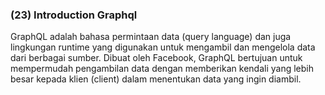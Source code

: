 ### (23) Introduction Graphql
GraphQL adalah bahasa permintaan data (query language) dan juga lingkungan runtime yang digunakan untuk mengambil dan mengelola data dari berbagai sumber. Dibuat oleh Facebook, GraphQL bertujuan untuk mempermudah pengambilan data dengan memberikan kendali yang lebih besar kepada klien (client) dalam menentukan data yang ingin diambil.

